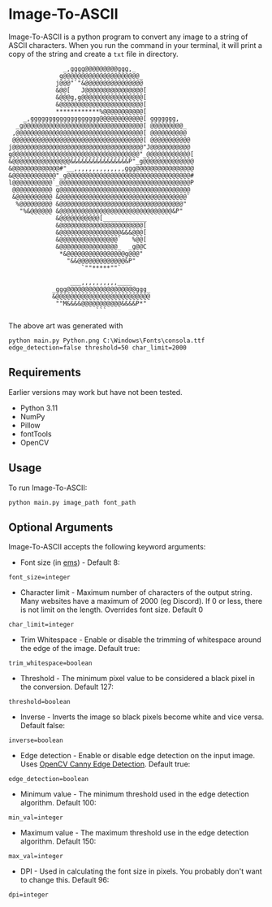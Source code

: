 # Image-To-ASCII
Image-To-ASCII is a python program to convert any image to a string of ASCII characters. When you run the command in your terminal, it will print a copy of the string and create a `txt` file in directory.

```
               _,gggg@@@@@@@@@ggg,_                
              g@@@@@@@@@@@@@@@@@@@@@_              
             j@@@"`"&@@@@@@@@@@@@@@@@              
             &@@[   J@@@@@@@@@@@@@@@@[             
             &@@@g,g@@@@@@@@@@@@@@@@@[             
             &@@@@@@@@@@@@@@@@@@@@@@@[             
             ************%@@@@@@@@@@@[             
    _,ggggggggggggggggggg@@@@@@@@@@@@[ ggggggg,    
  _g@@@@@@@@@@@@@@@@@@@@@@@@@@@@@@@@@[ @@@@@@@@@_  
 ,@@@@@@@@@@@@@@@@@@@@@@@@@@@@@@@@@@@[ @@@@@@@@@@  
 @@@@@@@@@@@@@@@@@@@@@@@@@@@@@@@@@@@@[ @@@@@@@@@@@ 
j@@@@@@@@@@@@@@@@@@@@@@@@@@@@@@@@@@@@"J@@@@@@@@@@@ 
g@@@@@@@@@@@@@@@@@@@@@@@@@@@@@@@@@@@"_@@@@@@@@@@@@[
&@@@@@@@@@@@@@@@@&&&&&&&&&&&&&&&&P"_g@@@@@@@@@@@@@@
&@@@@@@@@@@@@@#"__,,,,,,,,,,,,,,ggg@@@@@@@@@@@@@@@@
&@@@@@@@@@@@@"_g@@@@@@@@@@@@@@@@@@@@@@@@@@@@@@@@@@#
l@@@@@@@@@@@`_@@@@@@@@@@@@@@@@@@@@@@@@@@@@@@@@@@@@P
 @@@@@@@@@@@ g@@@@@@@@@@@@@@@@@@@@@@@@@@@@@@@@@@@@ 
 &@@@@@@@@@@ &@@@@@@@@@@@@@@@@@@@@@@@@@@@@@@@@@@@` 
  %@@@@@@@@@ &@@@@@@@@@@@@@@@@@@@@@@@@@@@@@@@@@@"  
   "%&@@@@@@ &@@@@@@@@@@@@@@@@@@@@@@@@@@@@@@@&P"   
             &@@@@@@@@@@@[____________             
             &@@@@@@@@@@@@@@@@@@@@@@@[             
             &@@@@@@@@@@@@@@@@@&&&@@@[             
             &@@@@@@@@@@@@@@@@`   %@@[             
             &@@@@@@@@@@@@@@@@_  _g@@C             
              *&@@@@@@@@@@@@@@@@g@@@"              
                "&&@@@@@@@@@@@@@&P"                
                    `""*****""`                    
                                                   
                 ___,,,,,,,,,,____                 
            _ggg@@@@@@@@@@@@@@@@@@@ggg_            
            &@@@@@@@@@@@@@@@@@@@@@@@@@@            
             ""M&&&&@@@@@@@@@@@&&&&P*"             
                        ```                        

```

The above art was generated with 
```
python main.py Python.png C:\Windows\Fonts\consola.ttf edge_detection=false threshold=50 char_limit=2000
```

## Requirements
Earlier versions may work but have not been tested.
 - Python 3.11
 - NumPy
 - Pillow
 - fontTools
 - OpenCV

## Usage
To run Image-To-ASCII:
```
python main.py image_path font_path
```

## Optional Arguments
Image-To-ASCII accepts the following keyword arguments:

 - Font size (in [ems](https://en.wikipedia.org/wiki/Em_(typography))) - Default 8:
```
font_size=integer
```

 - Character limit - Maximum number of characters of the output string. Many websites have a maximum of 2000 (eg Discord). If 0 or less, there is not limit on the length. Overrides font size. Default 0
```
char_limit=integer
```

 - Trim Whitespace - Enable or disable the trimming of whitespace around the edge of the image. Default true:
```
trim_whitespace=boolean
```

 - Threshold - The minimum pixel value to be considered a black pixel in the conversion. Default 127:
```
threshold=boolean
```

 - Inverse - Inverts the image so black pixels become white and vice versa. Default false:
```
inverse=boolean
```

 - Edge detection - Enable or disable edge detection on the input image. Uses [OpenCV Canny Edge Detection](https://docs.opencv.org/3.4/da/d22/tutorial_py_canny.html). Default true:
 ```
 edge_detection=boolean
 ```

 - Minimum value - The minimum threshold used in the edge detection algorithm. Default 100:
```
min_val=integer
```

 - Maximum value - The maximum threshold use in the edge detection algorithm. Default 150:
```
max_val=integer
```

 - DPI - Used in calculating the font size in pixels. You probably don't want to change this. Default 96:
```
dpi=integer
```
